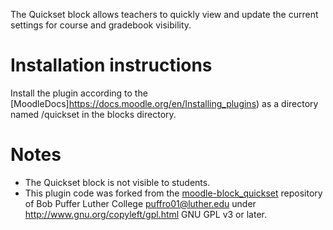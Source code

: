 The Quickset block allows teachers to quickly view and update the current settings for course and gradebook visibility.

# Installation instructions
Install the plugin according to the [MoodleDocs]https://docs.moodle.org/en/Installing_plugins) as a directory named /quickset in the blocks directory.

# Notes
- The Quickset block is not visible to students.
- This plugin code was forked from the [moodle-block_quickset](https://github.com/bobpuffer/moodle-block_quickset) repository of Bob Puffer Luther College <puffro01@luther.edu> under http://www.gnu.org/copyleft/gpl.html GNU GPL v3 or later. 